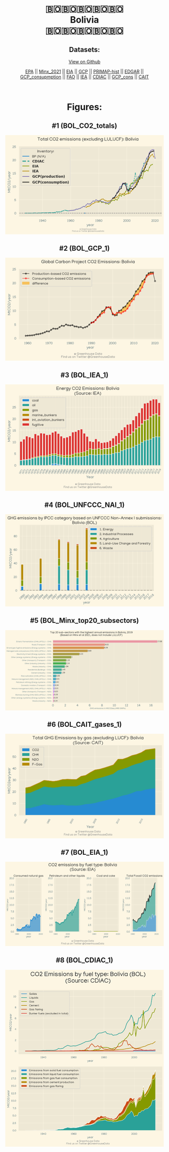 
<center>
<h1 align="center">
🇧🇴🇧🇴🇧🇴🇧🇴🇧🇴
<br>
Bolivia
<br>
🇧🇴🇧🇴🇧🇴🇧🇴🇧🇴
</h1>
<h2>Datasets:</h2>
<p><a href="https://github.com/dquintani/Greenhouse-Data/tree/master/country_data/BOL_Bolivia/data">View on Github</a>
<br></p><p><a href="data/BOL_EPA.csv">EPA</a> || <a href="data/BOL_Minx_2021.csv">Minx_2021</a> || <a href="data/BOL_EIA.csv">EIA</a> || <a href="data/BOL_GCP.csv">GCP</a> || <a href="data/BOL_PRIMAP-hist.csv">PRIMAP-hist</a> || <a href="data/BOL_EDGAR.csv">EDGAR</a> || <a href="data/BOL_GCP_consupmption.csv">GCP_consupmption</a> || <a href="data/BOL_FAO.csv">FAO</a> || <a href="data/BOL_IEA.csv">IEA</a> || <a href="data/BOL_CDIAC.csv">CDIAC</a> || <a href="data/BOL_GCP_cons.csv">GCP_cons</a> || <a href="data/BOL_CAIT.csv">CAIT</a></p><p><br></p>
<h1>Figures:</h1><h2>#1 (BOL_CO2_totals)</h2>
<p><img alt="" src="figures/BOL_CO2_totals.png" /></p><h2>#2 (BOL_GCP_1)</h2>
<p><img alt="" src="figures/BOL_GCP_1.png" /></p><h2>#3 (BOL_IEA_1)</h2>
<p><img alt="" src="figures/BOL_IEA_1.png" /></p><h2>#4 (BOL_UNFCCC_NAI_1)</h2>
<p><img alt="" src="figures/BOL_UNFCCC_NAI_1.png" /></p><h2>#5 (BOL_Minx_top20_subsectors)</h2>
<p><img alt="" src="figures/BOL_Minx_top20_subsectors.png" /></p><h2>#6 (BOL_CAIT_gases_1)</h2>
<p><img alt="" src="figures/BOL_CAIT_gases_1.png" /></p><h2>#7 (BOL_EIA_1)</h2>
<p><img alt="" src="figures/BOL_EIA_1.png" /></p><h2>#8 (BOL_CDIAC_1)</h2>
<p><img alt="" src="figures/BOL_CDIAC_1.png" /></p>
